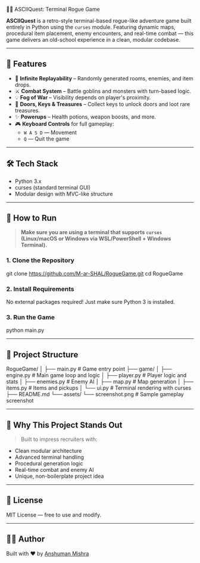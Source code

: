 🧙‍♂️ ASCIIQuest: Terminal Rogue Game

**ASCIIQuest** is a retro-style terminal-based rogue-like adventure game built entirely in Python using the `curses` module. Featuring dynamic maps, procedural item placement, enemy encounters, and real-time combat — this game delivers an old-school experience in a clean, modular codebase.

---

## 🎯 Features

- 🔁 **Infinite Replayability** – Randomly generated rooms, enemies, and item drops.
- ⚔️ **Combat System** – Battle goblins and monsters with turn-based logic.
- 💡 **Fog of War** – Visibility depends on player's proximity.
- 🚪 **Doors, Keys & Treasures** – Collect keys to unlock doors and loot rare treasures.
- ✨ **Powerups** – Health potions, weapon boosts, and more.
- 🎮 **Keyboard Controls** for full gameplay:
  - `W A S D` — Movement
  - `Q` — Quit the game

---

## 🛠️ Tech Stack

- Python 3.x
- curses (standard terminal GUI)
- Modular design with MVC-like structure

---

## 🚀 How to Run

> **Make sure you are using a terminal that supports `curses` (Linux/macOS or Windows via WSL/PowerShell + Windows Terminal).**

### 1. Clone the Repository
git clone https://github.com/M-ar-SHAL/RogueGame.git
cd RogueGame


### 2. Install Requirements
No external packages required! Just make sure Python 3 is installed.

### 3. Run the Game
python main.py


---

## 📁 Project Structure

RogueGame/
│
├── main.py              # Game entry point
├── game/
│   ├── engine.py        # Main game loop and logic
│   ├── player.py        # Player logic and stats
│   ├── enemies.py       # Enemy AI
│   ├── map.py           # Map generation
│   ├── items.py         # Items and pickups
│   └── ui.py            # Terminal rendering with curses
├── README.md
└── assets/
    └── screenshot.png   # Sample gameplay screenshot


---

## 💼 Why This Project Stands Out

> Built to impress recruiters with:

* Clean modular architecture
* Advanced terminal handling
* Procedural generation logic
* Real-time combat and enemy AI
* Unique, non-boilerplate project idea

---

## 📜 License

MIT License — free to use and modify.

---

## 🙋‍♂️ Author

Built with ❤️ by [Anshuman Mishra](https://github.com/M-ar-SHAL)


